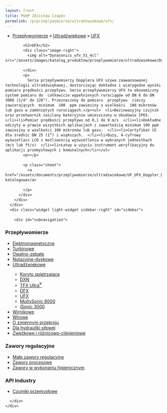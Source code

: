 ```yaml
---
layout: front
title: PUHP Zdzisław Czapko
permalink: /p/przeplywomierze/ultradzwiekowe/ufx/
---
```


<div id="content">
  <div class="wrapper-with-color-background">
    <div class="content-area-blog blog-background-sidebar-right">
      <div class="mainarea-left" id="mainarea">
        <div class="blogpost-blog3">
          <div class="post-content">
            <ul class="meta">
<li>
<a href="/p/przeplywomierze">Przepływomierze</a>
»
<a href="/p/przeplywomierze/ultradzwiekowe">Ultradźwiękowe</a>
»
<a href="/p/przeplywomierze/ultradzwiekowe/ufx">UFX</a>
</li>
</ul>

            <h2>UFX</h2>
            <div class="image-right">
              <img alt="Dynasonics_ufx_51_4cl" src="/assets/images/katalog_produktow/przeplywomierze/ultradzwiekowe/Dynasonics_UFX_51_4Cl.png">

            </div>
            <p>
              Seria przepływomierzy Dopplera UFX używa zaawansowanej technologii ultradźwiękowej, dostarczając dokładne i wiarygodne wyniki pomiaru prędkości przepływu. Seria przepływomierzy UFX to ekonomiczny system pomiaru do  całkowicie wypełnionych rurociągów od DN 6 do DN 3000 (1/4" do 120"). Przeznaczony do pomiaru  przepływu  cieczy  zawierających  minimum  100  ppm zawiesiny o wielkości  100 mikronów lub gazu w zamkniętych rurociągach.</p><ul>  <li>Bezinwazyjny czujnik oraz przetwornik zasilany bateryjnie umieszczony w obudowie IP65.  </li><li>Pomiar prędkości przepływu od 0,1 do 9 m/s  </li><li>Dokładne odczyty w prawie wszystkich aplikacjach z zawartością minimum 100 ppm zawiesiny o wielkości 100 mikronów lub gazu.  </li><li>Certyfikat CE dla średnic DN 25 (1”) i większych.  </li><li>Duży, 4-cyfrowy wyświetlacz LCD z możliwością wyświetlenia w wybranych jednostkach (m/s lub ft/s)  </li><li>Łatwy w użyciu instrument weryfikacyjny do aplikacji przemysłowych i komunalnych</li></ul>
            <p></p>
            
            <p class="sheet">
              <a href="/assets/documents/przeplywomierze/ultradzwiekowe/UF_UFX_Doppler_DB_10_1144_pl.pdf">Karta katalogowa</a>

            </p>
          </div>
        </div>
      </div>
      <div class="widget light-widget sidebar-right" id="sidebar">
        
        <div id="subnavigation">
<h3>Przepływomierze</h3>
<ul class="subcategories">
<li class="category"><a href="/p/przeplywomierze/elektromagnetyczne">Elektromagnetyczne</a></li>
<li class="category"><a href="/p/przeplywomierze/turbinowe">Turbinowe</a></li>
<li class="category"><a href="/p/przeplywomierze/owalno-zebate">Owalno-zębate</a></li>
<li class="category"><a href="/p/przeplywomierze/nutacyjne-dyskowe">Nutacyjne-dyskowe</a></li>
<li class="category"><a href="/p/przeplywomierze/ultradzwiekowe">Ultradźwiękowe</a></li>
<div class="light-widget">
<ul class="products">
<li class="product"><a href="/p/przeplywomierze/ultradzwiekowe/koryto-spietrzajace">Koryto spiętrzające </a></li>
<li class="product"><a href="/p/przeplywomierze/ultradzwiekowe/dxn">DXN</a></li>
<li class="product"><a href="/p/przeplywomierze/ultradzwiekowe/tfx-ultra-sup-sup">TFX Ultra<sup>®</sup></a></li>
<li class="product"><a href="/p/przeplywomierze/ultradzwiekowe/dfx">DFX</a></li>
<li class="product"><a href="/p/przeplywomierze/ultradzwiekowe/ufx">UFX</a></li>
<li class="product"><a href="/p/przeplywomierze/ultradzwiekowe/multysonic-8000">MultySonic 8000</a></li>
<li class="product"><a href="/p/przeplywomierze/ultradzwiekowe/isonic-3000">iSonic 3000</a></li>
</ul>
</div>
<li class="category"><a href="/p/przeplywomierze/wirnikowe">Wirnikowe</a></li>
<li class="category"><a href="/p/przeplywomierze/wirowe">Wirowe</a></li>
<li class="category"><a href="/p/przeplywomierze/o-zmiennym-przekroju">O zmiennym przekroju</a></li>
<li class="category"><a href="/p/przeplywomierze/dla-hydrauliki-silowej">Dla hydrauliki siłowej</a></li>
<li class="category"><a href="/p/przeplywomierze/zwezkowe-i-roznicowo-cisnieniowe">Zwężkowe i różnicowo-ciśnieniowe</a></li>
</ul>
<h3>Zawory regulacyjne</h3>
<ul class="subcategories">
<li class="category"><a href="/p/zawory-regulacyjne/male-zawory-regulacyjne">Małe zawory regulacyjne</a></li>
<li class="category"><a href="/p/zawory-regulacyjne/zawory-procesowe">Zawory procesowe</a></li>
<li class="category"><a href="/p/zawory-regulacyjne/zawory-w-wykonaniu-higienicznym">Zawory w wykonaniu higienicznym</a></li>
</ul>
<h3>API Industry</h3>
<ul class="subcategories">
<li class="category"><a href="/p/api-industry/czujniki-przemyslowe">Czujniki przemysłowe</a></li>
</ul>
</div>

      </div>
    </div>
  </div>
</div>
